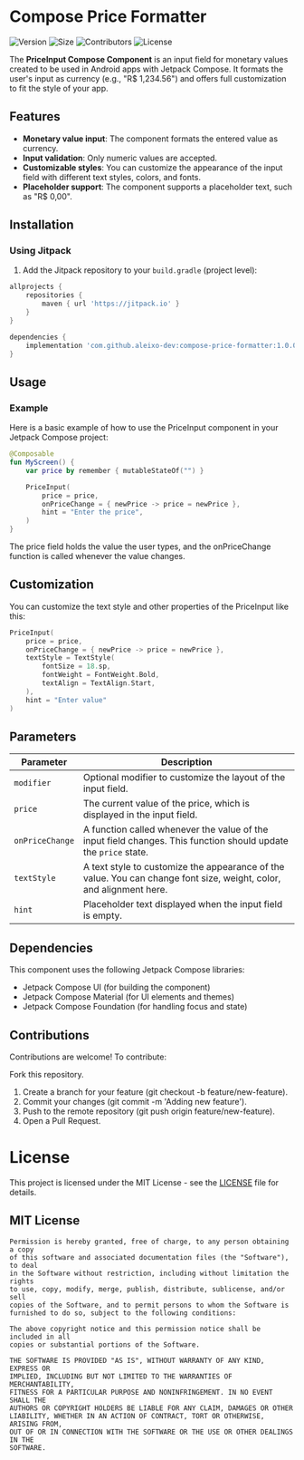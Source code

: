 # Compose Price Formatter

![Version](https://img.shields.io/github/v/release/aleixo-dev/compose-price-formatter?style=flat-square) ![Size](https://img.shields.io/github/repo-size/aleixo-dev/compose-price-formatter?style=flat-square)  ![Contributors](https://img.shields.io/github/contributors/aleixo-dev/compose-price-formatter?style=flat-square) ![License](https://img.shields.io/github/license/aleixo-dev/compose-price-formatter?style=flat-square)  

The **PriceInput Compose Component** is an input field for monetary values created to be used in Android apps with Jetpack Compose. It formats the user's input as currency (e.g., "R$ 1,234.56") and offers full customization to fit the style of your app.

## Features

- **Monetary value input**: The component formats the entered value as currency.
- **Input validation**: Only numeric values are accepted.
- **Customizable styles**: You can customize the appearance of the input field with different text styles, colors, and fonts.
- **Placeholder support**: The component supports a placeholder text, such as "R$ 0,00".

## Installation

### Using Jitpack

1. Add the Jitpack repository to your `build.gradle` (project level):

```gradle
allprojects {
    repositories {
        maven { url 'https://jitpack.io' }
    }
}

dependencies {
    implementation 'com.github.aleixo-dev:compose-price-formatter:1.0.0'
}
```

## Usage
### Example
Here is a basic example of how to use the PriceInput component in your Jetpack Compose project:

```kotlin
@Composable
fun MyScreen() {
    var price by remember { mutableStateOf("") }

    PriceInput(
        price = price,
        onPriceChange = { newPrice -> price = newPrice },
        hint = "Enter the price",
    )
}
```
The price field holds the value the user types, and the onPriceChange function is called whenever the value changes.

## Customization
You can customize the text style and other properties of the PriceInput like this:
```kotlin
PriceInput(
    price = price,
    onPriceChange = { newPrice -> price = newPrice },
    textStyle = TextStyle(
        fontSize = 18.sp,
        fontWeight = FontWeight.Bold,
        textAlign = TextAlign.Start,
    ),
    hint = "Enter value"
)
```

## Parameters

| Parameter        | Description                                                                                                                                   |
|------------------|-----------------------------------------------------------------------------------------------------------------------------------------------|
| `modifier`       | Optional modifier to customize the layout of the input field.                                                                                 |
| `price`          | The current value of the price, which is displayed in the input field.                                                                         |
| `onPriceChange`  | A function called whenever the value of the input field changes. This function should update the `price` state.                               |
| `textStyle`      | A text style to customize the appearance of the value. You can change font size, weight, color, and alignment here.                            |
| `hint`           | Placeholder text displayed when the input field is empty.                                                                     


## Dependencies
This component uses the following Jetpack Compose libraries:
 - Jetpack Compose UI (for building the component)
 - Jetpack Compose Material (for UI elements and themes)
 - Jetpack Compose Foundation (for handling focus and state)

## Contributions
Contributions are welcome! To contribute:

Fork this repository.
1. Create a branch for your feature (git checkout -b feature/new-feature).
2. Commit your changes (git commit -m 'Adding new feature').
3. Push to the remote repository (git push origin feature/new-feature).
4. Open a Pull Request.

# License
This project is licensed under the MIT License - see the [LICENSE](LICENSE) file for details.

## MIT License
```
Permission is hereby granted, free of charge, to any person obtaining a copy
of this software and associated documentation files (the "Software"), to deal
in the Software without restriction, including without limitation the rights
to use, copy, modify, merge, publish, distribute, sublicense, and/or sell
copies of the Software, and to permit persons to whom the Software is
furnished to do so, subject to the following conditions:

The above copyright notice and this permission notice shall be included in all
copies or substantial portions of the Software.

THE SOFTWARE IS PROVIDED "AS IS", WITHOUT WARRANTY OF ANY KIND, EXPRESS OR
IMPLIED, INCLUDING BUT NOT LIMITED TO THE WARRANTIES OF MERCHANTABILITY,
FITNESS FOR A PARTICULAR PURPOSE AND NONINFRINGEMENT. IN NO EVENT SHALL THE
AUTHORS OR COPYRIGHT HOLDERS BE LIABLE FOR ANY CLAIM, DAMAGES OR OTHER
LIABILITY, WHETHER IN AN ACTION OF CONTRACT, TORT OR OTHERWISE, ARISING FROM,
OUT OF OR IN CONNECTION WITH THE SOFTWARE OR THE USE OR OTHER DEALINGS IN THE
SOFTWARE.
```

